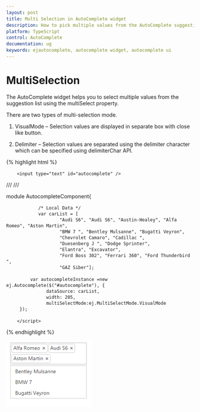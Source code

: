 ```yaml
---
layout: post
title: Multi Selection in AutoComplete widget
description: How to pick multiple values from the AutoComplete suggestion items.
platform: TypeScript
control: AutoComplete
documentation: ug
keywords: ejautocomplete, autocomplete widget, autocomplete ui
---
```


# MultiSelection

The AutoComplete widget helps you to select multiple values from the suggestion list using the multiSelect property.

There are two types of multi-selection mode.

1. VisualMode – Selection values are displayed in separate box with close like button.

2. Delimiter – Selection values are separated using the delimiter character which can be specified using delimiterChar API. 

{% highlight html %}

        
        <input type="text" id="autocomplete" />
        
/// <reference path="tsfiles/jquery.d.ts" />
/// <reference path="tsfiles/ej.web.all.d.ts" />

module AutocompleteComponent{
        
                /* Local Data */
                var carList = [
                        "Audi S6", "Audi S6", "Austin-Healey", "Alfa Romeo", "Aston Martin",
                        "BMW 7 ", "Bentley Mulsanne", "Bugatti Veyron",
                        "Chevrolet Camaro", "Cadillac ",
                        "Duesenberg J ", "Dodge Sprinter",
                        "Elantra", "Excavator",
                        "Ford Boss 302", "Ferrari 360", "Ford Thunderbird ",
                        "GAZ Siber"];
        
             var autocompleteInstance =new ej.Autocomplete($("#autocomplete"), {  
                   dataSource: carList,
                   width: 205,
                   multiSelectMode:ej.MultiSelectMode.VisualMode
         });
        
        </script>
        


{% endhighlight %}



![](multiselection_images\multiselection_img1.png)

